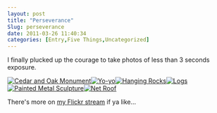 ```yaml
---
layout: post
title: "Perseverance"
Slug: perseverance
date: 2011-03-26 11:40:34
categories: [Entry,Five Things,Uncategorized]
---
```

I finally plucked up the courage to take photos of less than 3 seconds exposure.

[![](/wp-content/uploads/2011/03/DSC_6464-300x199.jpg "Cedar and Oak Monument")](/wp-content/uploads/2011/03/DSC_6464.jpg)[![](/wp-content/uploads/2011/03/DSC_6473-300x199.jpg "Yo-yo")](https://bendechrai.com/wp-content/uploads/2011/03/DSC_6473.jpg)[![](/wp-content/uploads/2011/03/DSC_6478-300x199.jpg "Hanging Rocks")](https://bendechrai.com/wp-content/uploads/2011/03/DSC_6478.jpg)[![](/wp-content/uploads/2011/03/DSC_6507-300x199.jpg "Logs")](https://bendechrai.com/wp-content/uploads/2011/03/DSC_6507.jpg)[![](/wp-content/uploads/2011/03/DSC_6552-300x199.jpg "Painted Metal Sculpture")](https://bendechrai.com/wp-content/uploads/2011/03/DSC_6552.jpg)[![](/wp-content/uploads/2011/03/DSC_6633-300x199.jpg "Net Roof")](https://bendechrai.com/wp-content/uploads/2011/03/DSC_6633.jpg)

There's more on [my Flickr stream](http://www.flickr.com/photos/bendechrau/) if ya like...
